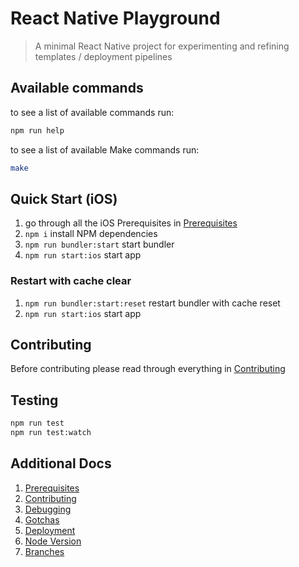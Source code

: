 React Native Playground
===

> A minimal React Native project for experimenting and refining templates / deployment pipelines

Available commands
--- 

to see a list of available commands run:
```bash
npm run help
```

to see a list of available Make commands run:
```bash
make
```

Quick Start (iOS)
---

 1. go through all the iOS Prerequisites in [Prerequisites](docs/prerequisites.md)
 2. ``npm i`` install NPM dependencies
 3. ``npm run bundler:start`` start bundler
 4. ``npm run start:ios`` start app

### Restart with cache clear

 1. ``npm run bundler:start:reset`` restart bundler with cache reset
 2. ``npm run start:ios`` start app

Contributing
---

Before contributing please read through everything in [Contributing](docs/contributing.md)

Testing
---

```bash
npm run test
npm run test:watch
```

Additional Docs
---

 1. [Prerequisites](docs/prerequisites.md)
 2. [Contributing](docs/contributing.md)
 3. [Debugging](docs/debugging.md)
 4. [Gotchas](docs/gotchas.md)
 5. [Deployment](docs/deployment.md)
 6. [Node Version](docs/node-version.md)
 7. [Branches](docs/branches.md)
